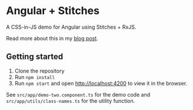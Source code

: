 # Angular + Stitches

A CSS-in-JS demo for Angular using Stitches + RxJS.

Read more about this in my [blog post](https://www.sandroroth.com/blog/angular-stitches).

## Getting started

1. Clone the repository
2. Run `npm install`
3. Run `npm start` and open [http://localhost:4200](http://localhost:4200) to view it in the browser.

See `src/app/demo-two.component.ts` for the demo code and `src/app/utils/class-names.ts` for the utility function.
